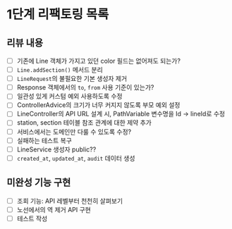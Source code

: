 # 1단계 리팩토링 목록

## 리뷰 내용
- [ ] 기존에 Line 객체가 가지고 있던 color 필드는 없어져도 되는가? 
- [ ] `Line.addSection()` 메서드 분리
- [ ] `LineRequest`의 불필요한 기본 생성자 제거
- [ ] Response 객체에서의 `to`, `from` 사용 기준이 있는가?
- [ ] 일관성 있게 커스텀 예외 사용하도록 수정
- [ ] ControllerAdvice의 크기가 너무 커지지 않도록 부모 예외 설정
- [ ] LineController의 API URL 설계 시, PathVariable 변수명을 Id -> lineId로 수정
- [ ] station, section 테이블 참조 관계에 대한 제약 추가
- [ ] 서비스에서는 도메인만 다룰 수 있도록 수정?
- [ ] 실패하는 테스트 복구
- [ ] LineService 생성자 public?? 
- [ ] `created_at`, `updated_at`, `audit` 데이터 생성

## 미완성 기능 구현
- [ ] 조회 기능: API 레벨부터 천천히 살펴보기
- [ ] 노선에서의 역 제거 API 구현
- [ ] 테스트 작성
